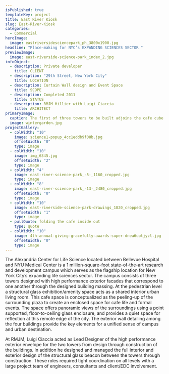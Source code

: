 ```yaml
---
isPublished: true
templateKey: project
title: East River Kiosk
slug: East-River-Kiosk
categories:
  - Commercial
heroImage:
  image: eastriversidesciencepark_ph_3800x1900.jpg
headline: "Place-making for NYC’s EXPANDING SCIENCES SECTOR "
previewImage:
  image: east-riverside-science-park_index_2.jpg
infoObject:
  - description: Private developer
    title: CLIENT
  - description: "29th Street, New York City"
    title: LOCATION
  - description: Curtain Wall design and Event Space
    title: SCOPE
  - description: Completed 2011
    title: STATUS
  - description: RMJM Hillier with Luigi Ciaccia
    title: ARCHITECT
primaryImage:
  caption: The first of three towers to be built adjoins the cafe cube
  image: wintergarden.jpg
projectGallery:
  - colWidth: "10"
    image: science1-popup_4cc1eddb9f08b.jpg
    offsetWidth: "0"
    type: image
  - colWidth: "10"
    image: img_6345.jpg
    offsetWidth: "2"
    type: image
  - colWidth: "4"
    image: east-river-science-park_-5-_1160_cropped.jpg
    type: image
  - colWidth: "8"
    image: east-river-science-park_-13-_2480_cropped.jpg
    offsetWidth: "0"
    type: image
  - colWidth: "10"
    image: east-riverside-science-park-drawings_1820_cropped.jpg
    offsetWidth: "1"
    type: image
  - pullQuote: folding the cafe inside out
    type: quote
  - colWidth: "10"
    image: 4th-annual-giving-gracefully-awards-super-dnea6uotjyzl.jpg
    offsetWidth: "0"
    type: image
---
```


The Alexandria Center for Life Science located between Bellevue Hospital and NYU Medical Center is a 1 million-square-foot state-of-the-art research and development campus which serves as the flagship location for New York City’s expanding life sciences sector. The campus consists of three towers designed with high performance exterior facades that correspond to one another through the designed building massing. At the pedestrian level a structural glass exhibition/amenity space acts as a shared interior urban living room. This cafe space is conceptualized as the peeling-up of the surrounding plaza to create an enclosed space for cafe life and formal events. The space offers panoramic views of the surroundings using a point supported, floor-to-ceiling glass enclosure, and provides a quiet space for reflection at this remote edge of the city. The exterior wall detailing among the four buildings provide the key elements for a unified sense of campus and urban destination.

At RMJM, Luigi Ciaccia acted as Lead Designer of the high performance exterior envelope for the two towers from design through construction of the buildings. In addition he designed and managed the full interior and exterior design of the structural glass beacon between the towers through construction. These roles required tight coordination on all levels with a large project team of engineers, consultants and client/EDC involvement.
